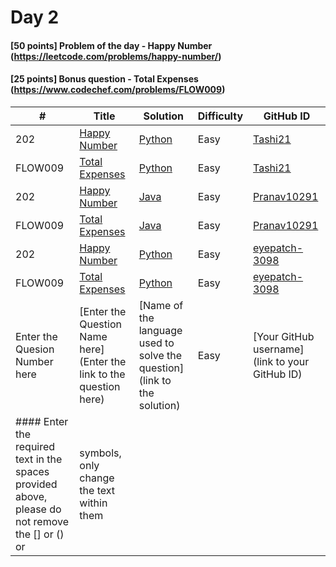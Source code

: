 # Day 2

#### [50 points] Problem of the day - Happy Number (https://leetcode.com/problems/happy-number/)
#### [25 points] Bonus question - Total Expenses (https://www.codechef.com/problems/FLOW009)

| # | Title | Solution | Difficulty | GitHub ID |
|---| ----- | -------- | ---------- | --------- |
| 202 | [Happy Number](https://leetcode.com/problems/happy-number/) | [Python](https://github.com/Tashi21/21-days-of-code/blob/main/Day%2002/HappyNumber_Tashi21.py) | Easy | [Tashi21](https://github.com/Tashi21) |
| FLOW009 | [Total Expenses](https://www.codechef.com/problems/FLOW009) | [Python](https://github.com/Tashi21/21-days-of-code/blob/main/Day%2002/TotalExpenses_Tashi21.py) | Easy | [Tashi21](https://github.com/Tashi21) |
| 202 | [Happy Number](https://leetcode.com/problems/happy-number/) | [Java](https://github.com/Pranav10291/21-days-of-code/blob/main/Day%2002/HappyNumber_Pranav10291.java) | Easy | [Pranav10291](https://github.com/Pranav10291) |
| FLOW009 | [Total Expenses](https://www.codechef.com/problems/FLOW009) | [Java](https://github.com/Pranav10291/21-days-of-code/blob/main/Day%2002/Expenses_Pranav10291.java) | Easy | [Pranav10291](https://github.com/Pranav10291) |
| 202 | [Happy Number](https://leetcode.com/problems/happy-number/) | [Python]() | Easy | [eyepatch-3098]() |
| FLOW009 | [Total Expenses](https://www.codechef.com/problems/FLOW009) | [Python]() | Easy | [eyepatch-3098]() |
| Enter the Quesion Number here | [Enter the Question Name here](Enter the link to the question here) | [Name of the language used to solve the question](link to the solution) | Easy | [Your GitHub username](link to your GitHub ID) |
#### Enter the required text in the spaces provided above, please do not remove the [] or () or | symbols, only change the text within them
